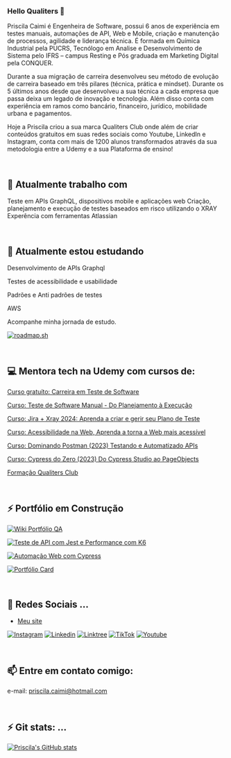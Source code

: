 ### Hello Qualiters 👋

Priscila Caimi é Engenheira de Software, possui 6 anos de experiência em testes manuais, automações de API, Web e Mobile, criação e manutenção de processos, agilidade e liderança técnica. É formada em Química Industrial pela PUCRS, Tecnólogo em Analise e Desenvolvimento de Sistema pelo IFRS – campus Resting e Pós graduada em Marketing Digital pela CONQUER.

Durante a sua migração de carreira desenvolveu seu método de evolução de carreira baseado em três pilares (técnica, prática e mindset). Durante os 5 últimos anos desde que desenvolveu a sua técnica a cada empresa que passa deixa um legado de inovação e tecnologia. Além disso conta com experiência em ramos como bancário, financeiro, jurídico, mobilidade urbana e pagamentos.

Hoje a Priscila criou a sua marca Qualiters Club onde além de criar conteúdos gratuitos em suas redes sociais como Youtube, LinkedIn e Instagram, conta com mais de 1200 alunos transformados através da sua metodologia entre a Udemy e a sua Plataforma de ensino!

<br>

## 🔭 Atualmente trabalho com 

Teste em APIs GraphQL, dispositivos mobile e aplicações web
Criação, planejamento e execução de testes baseados em risco utilizando o XRAY
Experência com ferramentas Atlassian

<br>

## 🌱 Atualmente estou estudando

Desenvolvimento de APIs Graphql

Testes de acessibilidade e usabilidade

Padrões e Anti padrões de testes

AWS

Acompanhe minha jornada de estudo. 

[![roadmap.sh](https://roadmap.sh/card/tall/66731bbadf3918909e45556a?variant=dark)](https://roadmap.sh)

<br>

## 💻 Mentora tech na Udemy com cursos de: 

[Curso gratuíto: Carreira em Teste de Software](https://www.udemy.com/course/trilhe-sua-carreira-explorando-cargos-em-teste-de-software/learn/lecture/39170906?referralCode=79AF6260E0502A681750#overview)

[Curso: Teste de Software Manual - Do Planejamento à Execução](https://www.udemy.com/course/teste-de-software-manual-do-planejamento-a-execucao/learn/lecture/39172076?referralCode=058FAC22ED178AF903A8#overview)

[Curso: Jira + Xray 2024: Aprenda a criar e gerir seu Plano de Teste](https://www.udemy.com/course/jira-xray-2024-aprenda-a-criar-e-gerir-seu-plano-de-teste/learn/lecture/40753204?referralCode=D52F1DCF46A5F5D30970#overview)

[Curso: Acessibilidade na Web, Aprenda a torna a Web mais acessível](https://www.udemy.com/course/acessibilidade-na-web-aprenda-a-torna-a-web-mais-acessivel/learn/lecture/39389258?referralCode=A97606FF9022E8FE4A82#overview)

[Curso: Dominando Postman (2023) Testando e Automatizado APIs](https://www.udemy.com/course/dominando-postman-2023-testando-e-automatizado-apis/learn/lecture/39172776?referralCode=B3F60D02E7CD13CA9CAF#overview)

[Curso: Cypress do Zero (2023) Do Cypress Studio ao PageObjects](https://www.udemy.com/course/cypress-do-zero-2023-do-cypress-studio-ao-pageobjects/learn/lecture/39302978?referralCode=582149A71727BC0E9A93#overview)

[Formação Qualiters Club](https://qualitersclub.com)


<br>

## ⚡ Portfólio em Construção

[![Wiki Portfólio QA](https://github-readme-stats.vercel.app/api/pin/?username=pricaimiTech&repo=portfolioforQA)](https://github.com/pricaimiTech/portfolioforQA)

[![Teste de API com Jest e Performance com K6](https://github-readme-stats.vercel.app/api/pin/?username=pricaimiTech&repo=serverRestApiPerformance)](https://github.com/pricaimiTech/serverRestApiPerformance)

[![Automação Web com Cypress](https://github-readme-stats.vercel.app/api/pin/?username=pricaimiTech&repo=automationpractice-cypress)](https://github.com/pricaimiTech/automationpractice-cypress)

[![Portfólio Card](https://github-readme-stats.vercel.app/api/pin/?username=pricaimiTech&repo=parabank_test)](https://github.com/pricaimiTech/parabank_test)


<br>

## 💬 Redes Sociais ...

- [Meu site](https://qualitersclub.com)

[![Instagram](https://img.shields.io/badge/Instagram-E4405F?style=for-the-badge&logo=instagram&logoColor=white)](https://www.instagram.com/priscila.caimi/)
[![Linkedin](https://img.shields.io/badge/LinkedIn-0077B5?style=for-the-badge&logo=linkedin&logoColor=white)](https://www.linkedin.com/in/priscilacaimi/)
[![Linktree](https://img.shields.io/badge/linktree-39E09B?style=for-the-badge&logo=linktree&logoColor=white)](https://linktr.ee/priscilacaimi)
[![TikTok](https://img.shields.io/badge/TikTok-000000?style=for-the-badge&logo=tiktok&logoColor=white)](https://www.tiktok.com/@priscila.caimi)
[![Youtube](https://img.shields.io/badge/YouTube-FF0000?style=for-the-badge&logo=youtube&logoColor=white)](https://www.youtube.com/@qualitersclub)


<br>

## 📫 Entre em contato comigo:
e-mail: priscila.caimi@hotmail.com


<br>

## ⚡ Git stats: ...

[![Priscila's GitHub stats](https://github-readme-stats.vercel.app/api?username=pricaimiTech&theme=outrun)](https://github.com/pricaimiTech/github-readme-stats)

